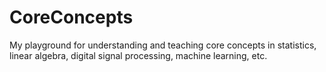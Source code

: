 # CoreConcepts
My playground for understanding and teaching core concepts in statistics, linear algebra, digital signal processing, machine learning, etc.
